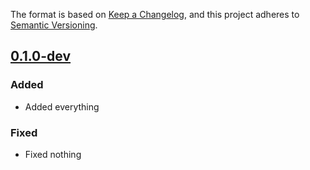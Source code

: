 The format is based on [Keep a Changelog](https://keepachangelog.com/en/1.0.0/),
and this project adheres to [Semantic Versioning](https://semver.org/spec/v2.0.0.html).

## [0.1.0-dev]

### Added

- Added everything

### Fixed

- Fixed nothing

[comment]: <> (## [0.0.1] - 2021-12-31)

[comment]: <> (### Added)

[0.1.0-dev]: https://github.com/maichmueller/per/compare/v0.1.0...HEAD

[comment]: <> ([0.1.0]: https://github.com/maichmueller/per/releases/tag/v0.1.0)